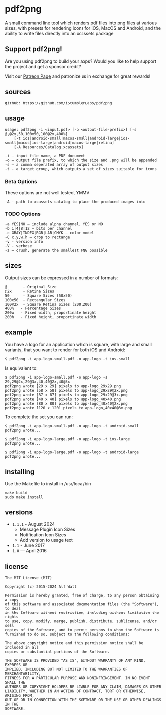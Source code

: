 # pdf2png

A small command line tool which renders pdf files into png files at various sizes,
with presets for rendering icons for iOS, MacOS and Android, and the ability to write
files directly into an xcassets package

<a id="support"></a>
## Support pdf2png!

Are you using pdf2png to build your apps? Would you like to help support the project and get a sponsor credit?

Visit our [Patreon Page](https://www.patreon.com/istumblerlabs) and patronize us in exchange for great rewards!

## sources

    github: https://github.com/iStumblerLabs/pdf2png

## usage

    usage: pdf2png -i <input.pdf> [-o <output-file-prefix>] [-s @,@2x,50,100x50,100@2x,400%]
        [-t ios|android-small|macos-small|android-large|ios-small|macos|ios-large|android|macos-large|retina]
        [-A Resources/Catalog.xcassets]

    -i — input file name, a PDF document
    -o — output file prefix, to which the size and .png will be appended
    -s — a comma seperated array of output sizes
    -t - a target group, which outputs a set of sizes suitable for icons

### Beta Options

These options are not well tested, YMMV

    -A - path to xcassets catalog to place the produced images into

### TODO Options

    -a YES|NO — include alpha channel, YES or NO
    -b 1|4|8|12 — bits per channel
    -c GRAY|INDEX|RGB|LAB|CMYK — color model
    -C x,y,w,h — crop to rectange 
    -v - version info
    -V - verbose
    -z — crush, generate the smallest PNG possible

## sizes

Output sizes can be expressed in a number of formats:

    @       - Original Size
    @2x     - Retina Sizes
    50      - Square Sizes (50x50)
    100x50  - Rectangular Sizes
    100@2x  - Square Retina Sizes (200,200)
    400%   - Percentage Sizes
    200w   - Fixed width, proportinate height
    200h   - Fixed height, proportinate width

## example

You have a logo for an application which is square, with large and small variants, that you want to render for both iOS and Android:

    $ pdf2png -i app-logo-small.pdf -o app-logo -t ios-small

Is equivalent to:

    $ pdf2png -i app-logo-small.pdf -o app-logo -s 29,29@2x,29@3x,40,40@2x,40@3x
    pdf2png wrote [29 x 29] pixels to app-logo_29x29.png
    pdf2png wrote [58 x 58] pixels to app-logo_29x29@2x.png
    pdf2png wrote [87 x 87] pixels to app-logo_29x29@3x.png
    pdf2png wrote [40 x 40] pixels to app-logo_40x40.png
    pdf2png wrote [80 x 80] pixels to app-logo_40x40@2x.png
    pdf2png wrote [120 x 120] pixels to app-logo_40x40@3x.png

To complete the set you can run:

    $ pdf2png -i app-logo-small.pdf -o app-logo -t android-small
    pdf2png wrote...
    
    $ pdf2png -i app-logo-large.pdf -o app-logo -t ios-large
    pdf2png wrote...
    
    $ pdf2png -i app-logo-large.pdf -o app-logo -t android-large
    pdf2png wrote...

## installing

Use the Makefile to install in /usr/local/bin

    make build
    sudo make install

## versions

- `1.1.1` - August 2024
    * Message Plugin Icon Sizes
    * Notification Icon Sizes
    * Add version to usage text
- `1.1` - June 2017
- `1.0` — April 2016

## license

    The MIT License (MIT)

    Copyright (c) 2015-2024 Alf Watt

    Permission is hereby granted, free of charge, to any person obtaining a copy
    of this software and associated documentation files (the "Software"), to deal
    in the Software without restriction, including without limitation the rights
    to use, copy, modify, merge, publish, distribute, sublicense, and/or sell
    copies of the Software, and to permit persons to whom the Software is
    furnished to do so, subject to the following conditions:

    The above copyright notice and this permission notice shall be included in all
    copies or substantial portions of the Software.

    THE SOFTWARE IS PROVIDED "AS IS", WITHOUT WARRANTY OF ANY KIND, EXPRESS OR
    IMPLIED, INCLUDING BUT NOT LIMITED TO THE WARRANTIES OF MERCHANTABILITY,
    FITNESS FOR A PARTICULAR PURPOSE AND NONINFRINGEMENT. IN NO EVENT SHALL THE
    AUTHORS OR COPYRIGHT HOLDERS BE LIABLE FOR ANY CLAIM, DAMAGES OR OTHER
    LIABILITY, WHETHER IN AN ACTION OF CONTRACT, TORT OR OTHERWISE, ARISING FROM,
    OUT OF OR IN CONNECTION WITH THE SOFTWARE OR THE USE OR OTHER DEALINGS IN THE
    SOFTWARE.

